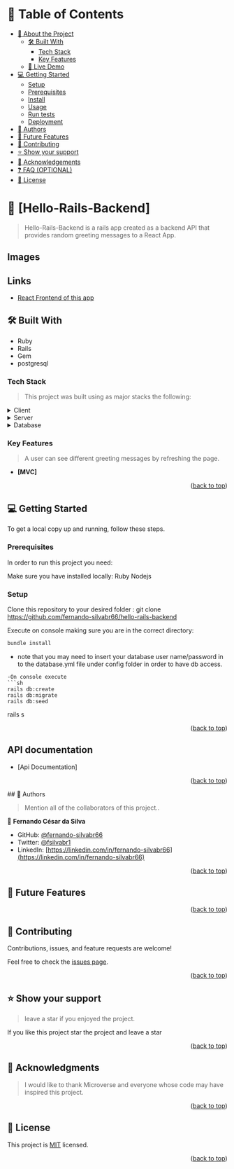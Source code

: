 # 📗 Table of Contents

- [📖 About the Project](#about-project)
  - [🛠 Built With](#built-with)
    - [Tech Stack](#tech-stack)
    - [Key Features](#key-features)
  - [🚀 Live Demo](#live-demo)
- [💻 Getting Started](#getting-started)
  - [Setup](#setup)
  - [Prerequisites](#prerequisites)
  - [Install](#install)
  - [Usage](#usage)
  - [Run tests](#run-tests)
  - [Deployment](#triangular_flag_on_post-deployment)
- [👥 Authors](#authors)
- [🔭 Future Features](#future-features)
- [🤝 Contributing](#contributing)
- [⭐️ Show your support](#support)
- [🙏 Acknowledgements](#acknowledgements)
- [❓ FAQ (OPTIONAL)](#faq)
- [📝 License](#license)

# 📖 [Hello-Rails-Backend] <a name="about-project"></a>

> Hello-Rails-Backend is a rails app created as a backend API that provides random greeting messages to a React App.

## Images


## Links

- [React Frontend of this app](https://github.com/fernando-silvabr66/hello-rails-backend)

## 🛠 Built With <a name="built-with"></a>

- Ruby
- Rails
- Gem
- postgresql

### Tech Stack <a name="tech-stack"></a>

> This project was built using as major stacks the following:

<details>
  <summary>Client</summary>
  <ul>
    <li><a href="https://reactjs.org/">React.js</a></li>
  </ul>
</details>

<details>
  <summary>Server</summary>
  <ul>
    <li><a href="https://expressjs.com/">Express.js</a></li>
  </ul>
</details>

<details>
  <summary>Database</summary>
  <ul>
    <li><a href="https://www.postgresql.org/">PostgreSQL</a></li>
  </ul>
</details>

### Key Features <a name="key-features"></a>

> A user can see different greeting messages by refreshing the page.

- **[MVC]**

<p align="right">(<a href="#readme-top">back to top</a>)</p>

## 💻 Getting Started <a name="getting-started"></a>


To get a local copy up and running, follow these steps.

### Prerequisites

In order to run this project you need:

Make sure you have installed locally:
Ruby 
Nodejs

### Setup

Clone this repository to your desired folder : git clone https://github.com/fernando-silvabr66/hello-rails-backend

Execute on console making sure you are in the correct directory:
```sh
bundle install
```

- note that you may need to insert your database user name/password in to the database.yml file under config folder in order to have db access.

```
-On console execute
```sh
rails db:create
rails db:migrate
rails db:seed
```
rails s

<p align="right">(<a href="#readme-top">back to top</a>)</p>

## API documentation

- [Api Documentation]

<p align="right">(<a href="#readme-top">back to top</a>)</p>
## 👥 Authors <a name="authors"></a>

> Mention all of the collaborators of this project..

👤 **Fernando César da Silva**

- GitHub: [@fernando-silvabr66](https://github.com/fernando-silvabr66)
- Twitter: [@fsilvabr1](https://twitter.com/fsilvabr1)
- LinkedIn: [https://linkedin.com/in/fernando-silvabr66](https://linkedin.com/in/fernando-silvabr66) 

<p align="right">(<a href="#readme-top">back to top</a>)</p>

## 🔭 Future Features <a name="future-features"></a>

<p align="right">(<a href="#readme-top">back to top</a>)</p>

## 🤝 Contributing <a name="contributing"></a>

Contributions, issues, and feature requests are welcome!

Feel free to check the [issues page](https://github.com/fernando-silvabr66/hello-rails-backend/issues).

<p align="right">(<a href="#readme-top">back to top</a>)</p>


## ⭐️ Show your support <a name="support"></a>

> leave a star if you enjoyed the project.

If you like this project star the project and leave a star

<p align="right">(<a href="#readme-top">back to top</a>)</p>

## 🙏 Acknowledgments <a name="acknowledgements"></a>

> I would like to thank Microverse and everyone whose code may have inspired this project.

<p align="right">(<a href="#readme-top">back to top</a>)</p>

## 📝 License <a name="license"></a>

This project is [MIT](./LICENSE) licensed.

<p align="right">(<a href="#readme-top">back to top</a>)</p>
